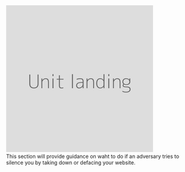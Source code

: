 ![](unit.png)
<br>
This section will provide guidance on waht to do if an adversary tries to silence you by taking down or defacing your website.
